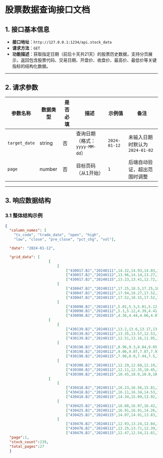 # 股票数据查询接口文档

## 1. 接口基本信息
- **接口地址**：`http://127.0.0.1:1234/api.stock_data`
- **请求方法**：`GET`
- **功能描述**：获取指定日期（前后十天共21天）的股票历史数据，支持分页展示，返回包含股票代码、交易日期、开盘价、收盘价、最高价、最低价等关键指标的结构化数据。

---

## 2. 请求参数
| 参数名称       | 数据类型 | 是否必填 | 描述                          | 示例值         | 备注                          |
|----------------|----------|----------|-------------------------------|----------------|-------------------------------|
| `target_date`  | string   | 否       | 查询日期（格式：`yyyy-MM-dd`）| `2024-01-12`    | 未输入日期时默认为`2024-01-02` |
| `page`         | number   | 否       | 目标页码（从1开始）           | `1`            | 后端自动验证，超出范围时调整  |

---

## 3. 响应数据结构

### 3.1 整体结构示例
```json
{
  "column_names": [
    "ts_code", "trade_date", "open", "high", 
    "low", "close", "pre_close", "pct_chg", "vol"],

  "date": "2024-01-12",

  "grid_data": [
                    [
                        [
                            ["430017.BJ","20240111",14.32,14.93,14.03,14.23,13.92,2.23,30076.77],
                            ["430017.BJ","20240112",13.96,14.14,13.27,13.27,14.23,-6.75,35741.96],
                            ["430017.BJ","20240115",13.23,13.41,12.72,12.75,13.27,-3.92,23413.75]],
                        [
                            ["430047.BJ","20240111",17.25,18.5,17.25,18.12,17.08,6.09,30244.24],
                            ["430047.BJ","20240112",17.94,18.27,17.52,17.66,18.12,-2.54,18176.61],
                            ["430047.BJ","20240115",17.52,18.15,17.52,17.84,17.66,1.02,15487.43]],
                        [
                            ["430090.BJ","20240111",5.01,5.3,5.01,5.12,5.04,1.59,113921.8],
                            ["430090.BJ","20240112",5.1,5.12,4.39,4.41,5.12,-13.87,195351.01],
                            ["430090.BJ","20240115",4.36,4.44,4.06,4.07,4.41,-7.71,136154.68]]],
                    [
                        [
                            ["430139.BJ","20240111",13.2,13.6,13.17,13.47,13.19,2.12,23430.29],
                            ["430139.BJ","20240112",13.35,13.57,12.53,12.55,13.47,-6.83,32109.02],
                            ["430139.BJ","20240115",12.51,13.16,11.95,12.55,12.55,0.0,34289.83]],
                        [
                            ["430198.BJ","20240111",8.96,9.3,8.84,9.05,8.89,1.8,46919.64],
                            ["430198.BJ","20240112",9.06,9.07,7.87,7.91,9.05,-12.6,71167.1],
                            ["430198.BJ","20240115",7.98,8.0,7.44,7.5,7.91,-5.18,54171.58]],
                        [
                            ["430300.BJ","20240111",12.19,12.68,12.19,12.3,12.33,-0.24,22148.13],
                            ["430300.BJ","20240112",12.11,12.35,10.45,10.45,12.3,-15.04,40485.19],
                            ["430300.BJ","20240115",10.45,10.9,10.0,10.34,10.45,-1.05,26087.01]]],
                    [
                        [
                            ["430418.BJ","20240111",16.23,16.56,15.81,16.25,16.42,-1.04,16843.22],
                            ["430418.BJ","20240112",16.11,16.34,14.53,14.55,16.25,-10.46,27629.35],
                            ["430418.BJ","20240115",14.34,15.09,13.92,14.55,14.55,0.0,23918.28]],
                        [
                            ["430425.BJ","20240111",16.88,16.97,16.42,16.81,16.81,0.0,16275.92],
                            ["430425.BJ","20240112",16.91,16.91,14.26,14.27,16.81,-15.11,30662.16],
                            ["430425.BJ","20240115",14.07,14.91,13.83,14.08,14.27,-1.33,16026.4]],
                        [
                            ["430476.BJ","20240111",12.93,13.24,12.84,13.18,12.93,1.93,6864.85],
                            ["430476.BJ","20240112",13.25,13.71,12.39,12.45,13.18,-5.54,11543.37],
                            ["430476.BJ","20240115",12.47,12.54,11.81,11.96,12.45,-3.94,10675.44]]]],
  "page":1,
  "stock_count":239,
  "total_pages":27
  }